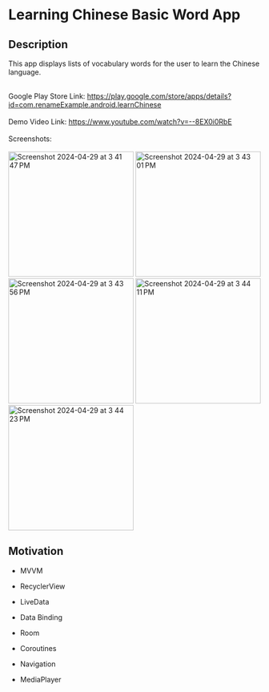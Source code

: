# Learning Chinese Basic Word App


## Description
This app displays lists of vocabulary words for the user to learn the Chinese language.
<br /><br />

Google Play Store Link:  https://play.google.com/store/apps/details?id=com.renameExample.android.learnChinese<br /><br />
Demo Video Link: https://www.youtube.com/watch?v=--8EX0i0RbE<br /><br />
Screenshots:  <br /><br />
<img width="250" alt="Screenshot 2024-04-29 at 3 41 47 PM" src="https://github.com/Christinepeng/LearningChineseBasicWordApp/assets/31935989/2a3789be-4549-4fa9-b551-ccb6827478ad">
<img width="250" alt="Screenshot 2024-04-29 at 3 43 01 PM" src="https://github.com/Christinepeng/LearningChineseBasicWordApp/assets/31935989/6bbed600-613e-4b8c-8ac2-d2b7318ff3cc">
<img width="250" alt="Screenshot 2024-04-29 at 3 43 56 PM" src="https://github.com/Christinepeng/LearningChineseBasicWordApp/assets/31935989/85e0cf20-3d33-4aac-ad65-49aa7cbe33ff">
<img width="250" alt="Screenshot 2024-04-29 at 3 44 11 PM" src="https://github.com/Christinepeng/LearningChineseBasicWordApp/assets/31935989/485cb07e-d913-40eb-a34a-4473d65cbe84">
<img width="250" alt="Screenshot 2024-04-29 at 3 44 23 PM" src="https://github.com/Christinepeng/LearningChineseBasicWordApp/assets/31935989/633ecf4e-ee5b-4ea8-91bc-f72e479a303d">


## Motivation 
- MVVM

- RecyclerView

- LiveData

- Data Binding
  
- Room
  
- Coroutines
  
- Navigation

- MediaPlayer
